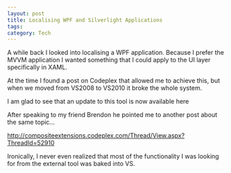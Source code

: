 ```yaml
---
layout: post
title: Localising WPF and Silverlight Applications
tags: 
category: Tech
---
```

A while back I looked into localising a WPF application. Because I prefer the MVVM application I wanted something that I could apply to the UI layer specifically in XAML.

At the time I found a post on Codeplex that allowed me to achieve this, but when we moved from VS2008 to VS2010 it broke the whole system.

I am glad to see that an update to this tool is now available here

<Update>

After speaking to my friend Brendon he pointed me to another post about the same topic…

http://compositeextensions.codeplex.com/Thread/View.aspx?ThreadId=52910

Ironically, I never even realized that most of the functionality I was looking for from the external tool was baked into VS.